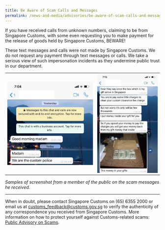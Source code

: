 ```yaml
---
title: Be Aware of Scam Calls and Messages
permalink: /news-and-media/advisories/be-aware-of-scam-calls-and-messages 
---
```


If you have received calls from unknown numbers, claiming to be from Singapore Customs, with some even requesting you to make payment for the release of goods held by Singapore Customs, BEWARE!

These text messages and calls were not made by Singapore Customs. We do not request any payment through text messages or calls. We take a serious view of such impersonation incidents as they undermine public trust in our department.

|  |   |
|---|---|
|![.](/images/advisory/Scam1-2019.jpg)|![.](/images/advisory/Scam2-2019.jpg)|

*Samples of screenshot from a member of the public on the scam messages he received.*

***

When in doubt, please contact Singapore Customs on (65) 6355 2000 or email us at customs_feedback@customs.gov.sg to verify the authenticity of any correspondence you received from Singapore Customs. More information on how to protect yourself against Customs-related scams: [Public Advisory on Scams](public-advisory-on-scams). 
